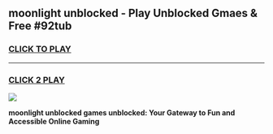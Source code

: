 
## moonlight unblocked - Play Unblocked Gmaes & Free #92tub
<h3>
<a href="https://news.freeplayer.one?title=moonlight_unblocked&ref=24F">CLICK TO PLAY</a></h3>
<hr>

<h3>
<a href="https://news.freeplayer.one?title=moonlight_unblocked&ref=24F">CLICK 2 PLAY</a>
  
</h3>

<a href="https://news.freeplayer.one?title=moonlight_unblocked&ref=24F/"><img src="https://clearcache.store/games.png"></a>


**moonlight unblocked games unblocked: Your Gateway to Fun and Accessible Online Gaming**

